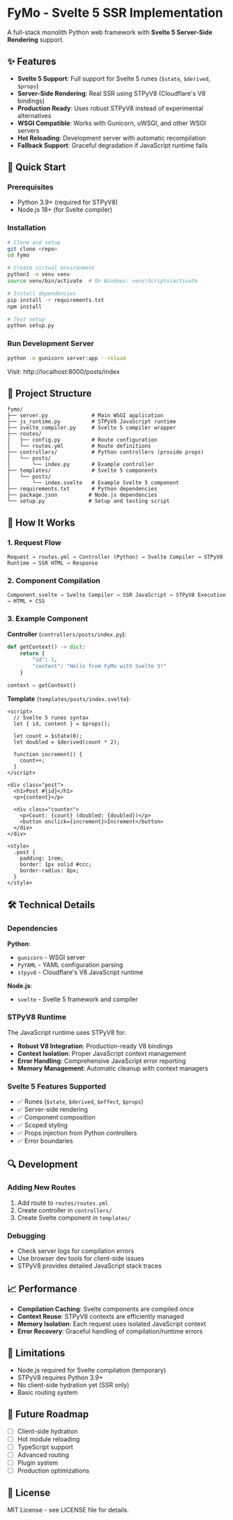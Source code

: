 # FyMo - Svelte 5 SSR Implementation

A full-stack monolith Python web framework with **Svelte 5 Server-Side Rendering** support.

## ✨ Features

- **Svelte 5 Support**: Full support for Svelte 5 runes (`$state`, `$derived`, `$props`)
- **Server-Side Rendering**: Real SSR using STPyV8 (Cloudflare's V8 bindings)
- **Production Ready**: Uses robust STPyV8 instead of experimental alternatives
- **WSGI Compatible**: Works with Gunicorn, uWSGI, and other WSGI servers
- **Hot Reloading**: Development server with automatic recompilation
- **Fallback Support**: Graceful degradation if JavaScript runtime fails

## 🚀 Quick Start

### Prerequisites
- Python 3.9+ (required for STPyV8)
- Node.js 18+ (for Svelte compiler)

### Installation

```bash
# Clone and setup
git clone <repo>
cd fymo

# Create virtual environment
python3 -m venv venv
source venv/bin/activate  # On Windows: venv\Scripts\activate

# Install dependencies
pip install -r requirements.txt
npm install

# Test setup
python setup.py
```

### Run Development Server

```bash
python -m gunicorn server:app --reload
```

Visit: http://localhost:8000/posts/index

## 📁 Project Structure

```
fymo/
├── server.py              # Main WSGI application
├── js_runtime.py          # STPyV8 JavaScript runtime
├── svelte_compiler.py     # Svelte 5 compiler wrapper
├── routes/
│   ├── config.py          # Route configuration
│   └── routes.yml         # Route definitions
├── controllers/           # Python controllers (provide props)
│   └── posts/
│       └── index.py       # Example controller
├── templates/             # Svelte 5 components
│   └── posts/
│       └── index.svelte   # Example Svelte 5 component
├── requirements.txt       # Python dependencies
├── package.json          # Node.js dependencies
└── setup.py              # Setup and testing script
```

## 🔧 How It Works

### 1. Request Flow
```
Request → routes.yml → Controller (Python) → Svelte Compiler → STPyV8 Runtime → SSR HTML → Response
```

### 2. Component Compilation
```
Component.svelte → Svelte Compiler → SSR JavaScript → STPyV8 Execution → HTML + CSS
```

### 3. Example Component

**Controller** (`controllers/posts/index.py`):
```python
def getContext() -> dict:
    return {
        "id": 1,
        "content": "Hello from FyMo with Svelte 5!"
    }

context = getContext()
```

**Template** (`templates/posts/index.svelte`):
```svelte
<script>
  // Svelte 5 runes syntax
  let { id, content } = $props();
  
  let count = $state(0);
  let doubled = $derived(count * 2);
  
  function increment() {
    count++;
  }
</script>

<div class="post">
  <h1>Post #{id}</h1>
  <p>{content}</p>
  
  <div class="counter">
    <p>Count: {count} (doubled: {doubled})</p>
    <button onclick={increment}>Increment</button>
  </div>
</div>

<style>
  .post {
    padding: 1rem;
    border: 1px solid #ccc;
    border-radius: 8px;
  }
</style>
```

## 🛠 Technical Details

### Dependencies

**Python**:
- `gunicorn` - WSGI server
- `PyYAML` - YAML configuration parsing
- `stpyv8` - Cloudflare's V8 JavaScript runtime

**Node.js**:
- `svelte` - Svelte 5 framework and compiler

### STPyV8 Runtime

The JavaScript runtime uses STPyV8 for:
- **Robust V8 Integration**: Production-ready V8 bindings
- **Context Isolation**: Proper JavaScript context management
- **Error Handling**: Comprehensive JavaScript error reporting
- **Memory Management**: Automatic cleanup with context managers

### Svelte 5 Features Supported

- ✅ Runes (`$state`, `$derived`, `$effect`, `$props`)
- ✅ Server-side rendering
- ✅ Component composition
- ✅ Scoped styling
- ✅ Props injection from Python controllers
- ✅ Error boundaries

## 🔍 Development

### Adding New Routes

1. Add route to `routes/routes.yml`
2. Create controller in `controllers/`
3. Create Svelte component in `templates/`

### Debugging

- Check server logs for compilation errors
- Use browser dev tools for client-side issues
- STPyV8 provides detailed JavaScript stack traces

## 📈 Performance

- **Compilation Caching**: Svelte components are compiled once
- **Context Reuse**: STPyV8 contexts are efficiently managed
- **Memory Isolation**: Each request uses isolated JavaScript context
- **Error Recovery**: Graceful handling of compilation/runtime errors

## 🚧 Limitations

- Node.js required for Svelte compilation (temporary)
- STPyV8 requires Python 3.9+
- No client-side hydration yet (SSR only)
- Basic routing system

## 🎯 Future Roadmap

- [ ] Client-side hydration
- [ ] Hot module reloading
- [ ] TypeScript support
- [ ] Advanced routing
- [ ] Plugin system
- [ ] Production optimizations

## 📄 License

MIT License - see LICENSE file for details.
